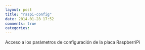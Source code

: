 ```yaml
---
layout: post
title: "raspi-config"
date: 2014-01-28 17:52
comments: true
categories: 
---
```

Acceso a los parámetros de configuración de la placa RaspberriPi

